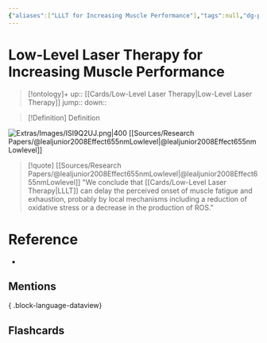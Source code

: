 ```yaml
---
{"aliases":["LLLT for Increasing Muscle Performance"],"tags":null,"dg-publish":true,"permalink":"/cards/low-level-laser-therapy-for-increasing-muscle-performance/","dgPassFrontmatter":true}
---
```


# Low-Level Laser Therapy for Increasing Muscle Performance

> [!ontology]+
> up:: [[Cards/Low-Level Laser Therapy\|Low-Level Laser Therapy]]
> jump:: 
> down:: 

> [!Definition] Definition

![Extras/Images/ISI9Q2UJ.png|400](/img/user/Extras/Images/ISI9Q2UJ.png)
[[Sources/Research Papers/@lealjunior2008Effect655nmLowlevel\|@lealjunior2008Effect655nmLowlevel]]

> [!quote] [[Sources/Research Papers/@lealjunior2008Effect655nmLowlevel\|@lealjunior2008Effect655nmLowlevel]]
> "We conclude that [[Cards/Low-Level Laser Therapy\|LLLT]] can delay the perceived onset of muscle fatigue and exhaustion, probably by local mechanisms including a reduction of oxidative stress or a decrease in the production of ROS."

# Reference

- 

## Mentions


{ .block-language-dataview}

## Flashcards